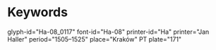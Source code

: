 # Keywords
glyph-id="Ha-08_0117"
font-id="Ha-08"
printer-id="Ha"
printer="Jan Haller"
period="1505–1525"
place="Kraków"
PT plate="171"
